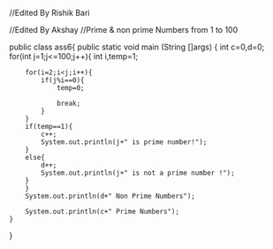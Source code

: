 //Edited By Rishik Bari


//Edited By Akshay
//Prime & non prime Numbers from 1 to 100

public class ass6{
	public static void main (String []args)
	{
		int c=0,d=0;
		for(int j=1;j<=100;j++){
			int i,temp=1;
		
		for(i=2;i<j;i++){
			if(j%i==0){
				temp=0;
				
				break;
			}
		}
		if(temp==1){
			c++;
			System.out.println(j+" is prime number!");
		}
		else{
			d++;
			System.out.println(j+" is not a prime number !");	
		}
		}
		System.out.println(d+" Non Prime Numbers");
		
		System.out.println(c+" Prime Numbers");
	}
}
